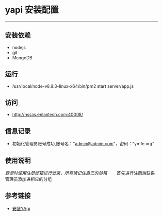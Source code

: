 # yapi 安装配置
***
## 安装依赖
- nodejs
- git
- MongoDB

## 运行
- /usr/local/node-v8.9.3-linux-x64/bin/pm2 start server/app.js

## 访问
- http://nssas.eelantech.com:40008/

## 信息记录
- 初始化管理员账号成功,账号名："admin@admin.com"，密码："ymfe.org"

## 使用说明
*登录时使用注册邮箱进行登录，所有请记住自己的邮箱*
&ensp;&ensp;&ensp;&ensp;首先进行注册后联系管理员添加进相应的分组

## 参考链接
- [安装YApi](https://yapi.ymfe.org/documents/redev.html)